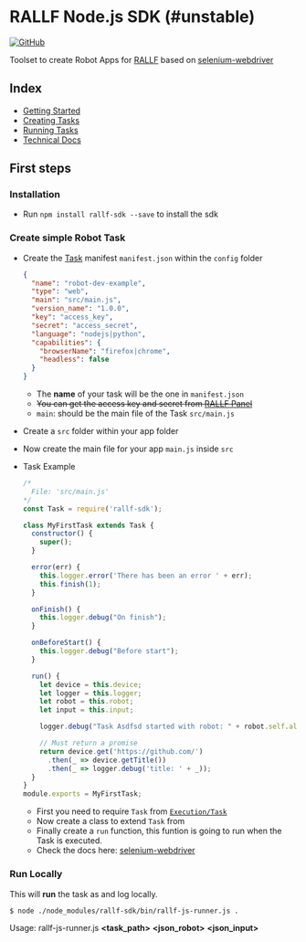 # RALLF Node.js SDK (#unstable)

[![GitHub](https://img.shields.io/github/license/RobotUnion/rallf-js-sdk.svg)](https://github.com/RobotUnion/rallf-js-sdk)



Toolset to create Robot Apps for [RALLF](https://ralf.robotunion.net)
based on [selenium-webdriver](https://www.npmjs.com/package/selenium-webdriver)

## Index
* [Getting Started](https://github.com/RobotUnion/rallf-sdk/wiki/Getting-Started)
* [Creating Tasks](https://github.com/RobotUnion/rallf-sdk/wiki/Creating-Tasks)
* [Running Tasks](https://github.com/RobotUnion/rallf-sdk/wiki/Running-Tasks)
* [Technical Docs](https://github.com/RobotUnion/rallf-sdk/wiki/Technical-Docs)


## First steps
### Installation
* Run `npm install rallf-sdk --save` to install the sdk

### Create simple Robot Task
  * Create the [Task](https://github.com/RobotUnion/rallf-sdk/wiki/Task) manifest `manifest.json` within the `config` folder

    ```json
    {
      "name": "robot-dev-example",
      "type": "web",
      "main": "src/main.js",
      "version_name": "1.0.0",
      "key": "access_key",
      "secret": "access_secret",
      "language": "nodejs|python",
      "capabilities": {
        "browserName": "firefox|chrome",
        "headless": false
      }
    }
    ```
      * The **name** of your task will be the one in `manifest.json`
      * ~~You can get the access key and secret from [RALLF Panel](https://alpha.rallf.com/)~~
      * `main`: should be the main file of the Task `src/main.js`


  * Create a `src` folder within your app folder
  * Now create the main file for your app `main.js` inside `src`

  * Task Example
    ```js
    /*
      File: 'src/main.js'
    */
    const Task = require('rallf-sdk');

    class MyFirstTask extends Task {
      constructor() {
        super();
      }

      error(err) {
        this.logger.error('There has been an error ' + err);
        this.finish(1);
      }

      onFinish() {
        this.logger.debug("On finish");
      }

      onBeforeStart() {
        this.logger.debug("Before start");
      }

      run() {
        let device = this.device;
        let logger = this.logger;
        let robot = this.robot;
        let input = this.input;

        logger.debug("Task Asdfsd started with robot: " + robot.self.alias);

        // Must return a promise
        return device.get('https://github.com/')
          .then(_ => device.getTitle())
          .then(_ => logger.debug('title: ' + _));
      }
    }
    module.exports = MyFirstTask;
    ```
    * First you need to require `Task` from [`Execution/Task`](https://github.com/RobotUnion/rallf-sdk/wiki/Integration---Task)
    * Now create a class to extend `Task` from
    * Finally create a `run` function, this funtion is going to run when the Task is executed.
    * Check the docs here: [selenium-webdriver](https://www.npmjs.com/package/selenium-webdriver)

### Run Locally
This will **run** the task as and log locally.
```
$ node ./node_modules/rallf-sdk/bin/rallf-js-runner.js .
```
Usage: rallf-js-runner.js **<task_path>** **<json_robot>** **<json_input>**

